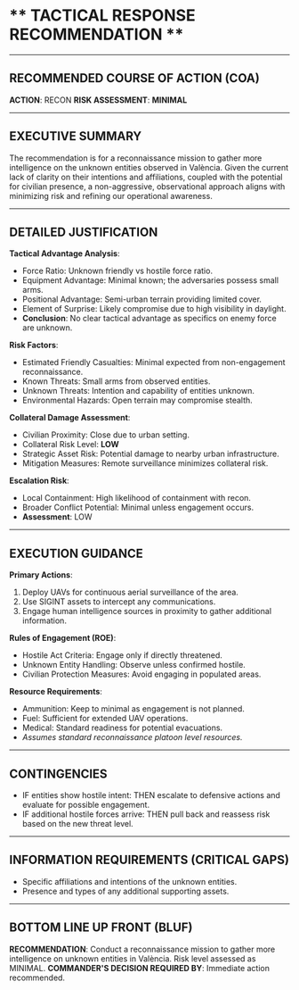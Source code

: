 ** TACTICAL RESPONSE RECOMMENDATION **
===================================================================
-------------------------------------------------------------------
RECOMMENDED COURSE OF ACTION (COA)
-------------------------------------------------------------------
**ACTION**: RECON
**RISK ASSESSMENT**: **MINIMAL**

-------------------------------------------------------------------
EXECUTIVE SUMMARY
-------------------------------------------------------------------
The recommendation is for a reconnaissance mission to gather more intelligence on the unknown entities observed in València. Given the current lack of clarity on their intentions and affiliations, coupled with the potential for civilian presence, a non-aggressive, observational approach aligns with minimizing risk and refining our operational awareness.

-------------------------------------------------------------------
DETAILED JUSTIFICATION
-------------------------------------------------------------------
**Tactical Advantage Analysis**:
- Force Ratio: Unknown friendly vs hostile force ratio.
- Equipment Advantage: Minimal known; the adversaries possess small arms.
- Positional Advantage: Semi-urban terrain providing limited cover.
- Element of Surprise: Likely compromise due to high visibility in daylight.
- **Conclusion**: No clear tactical advantage as specifics on enemy force are unknown.

**Risk Factors**:
- Estimated Friendly Casualties: Minimal expected from non-engagement reconnaissance.
- Known Threats: Small arms from observed entities.
- Unknown Threats: Intention and capability of entities unknown.
- Environmental Hazards: Open terrain may compromise stealth.

**Collateral Damage Assessment**:
- Civilian Proximity: Close due to urban setting.
- Collateral Risk Level: **LOW**
- Strategic Asset Risk: Potential damage to nearby urban infrastructure.
- Mitigation Measures: Remote surveillance minimizes collateral risk.

**Escalation Risk**:
- Local Containment: High likelihood of containment with recon.
- Broader Conflict Potential: Minimal unless engagement occurs.
- **Assessment**: LOW

-------------------------------------------------------------------
EXECUTION GUIDANCE
-------------------------------------------------------------------
**Primary Actions**:
1. Deploy UAVs for continuous aerial surveillance of the area.
2. Use SIGINT assets to intercept any communications.
3. Engage human intelligence sources in proximity to gather additional information.

**Rules of Engagement (ROE)**:
- Hostile Act Criteria: Engage only if directly threatened.
- Unknown Entity Handling: Observe unless confirmed hostile.
- Civilian Protection Measures: Avoid engaging in populated areas.

**Resource Requirements**:
- Ammunition: Keep to minimal as engagement is not planned.
- Fuel: Sufficient for extended UAV operations.
- Medical: Standard readiness for potential evacuations.
- *Assumes standard reconnaissance platoon level resources.*

-------------------------------------------------------------------
CONTINGENCIES
-------------------------------------------------------------------
- IF entities show hostile intent: THEN escalate to defensive actions and evaluate for possible engagement.
- IF additional hostile forces arrive: THEN pull back and reassess risk based on the new threat level.

-------------------------------------------------------------------
INFORMATION REQUIREMENTS (CRITICAL GAPS)
-------------------------------------------------------------------
- Specific affiliations and intentions of the unknown entities.
- Presence and types of any additional supporting assets.
  
-------------------------------------------------------------------
BOTTOM LINE UP FRONT (BLUF)
-------------------------------------------------------------------
**RECOMMENDATION**: Conduct a reconnaissance mission to gather more intelligence on unknown entities in València. Risk level assessed as MINIMAL.
**COMMANDER'S DECISION REQUIRED BY**: Immediate action recommended.